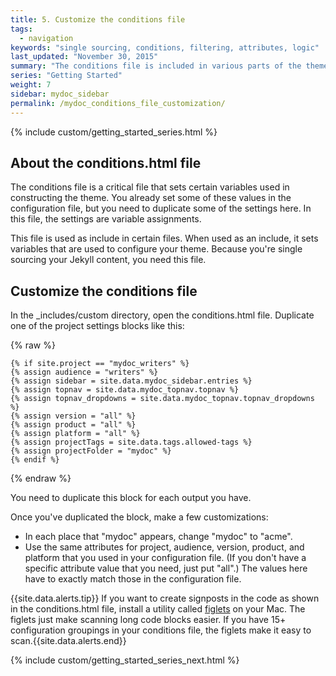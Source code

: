 ```yaml
---
title: 5. Customize the conditions file
tags: 
  - navigation
keywords: "single sourcing, conditions, filtering, attributes, logic"
last_updated: "November 30, 2015"
summary: "The conditions file is included in various parts of the theme. Its purpose is to set attributes as variables that affect how the theme is constructed. The settings in this file are essential for single sourcing."
series: "Getting Started"
weight: 7
sidebar: mydoc_sidebar
permalink: /mydoc_conditions_file_customization/
---
```


{% include custom/getting_started_series.html %}

## About the conditions.html file
The conditions file is a critical file that sets certain variables used in constructing the theme. You already set some of these values in the configuration file, but you need to duplicate some of the settings here. In this file, the settings are variable assignments.

This file is used as include in certain files. When used as an include, it sets variables that are used to configure your theme. Because you're single sourcing your Jekyll content, you need this file.

## Customize the conditions file

In the \_includes/custom directory, open the conditions.html file. Duplicate one of the project settings blocks like this:

{% raw %}
```
{% if site.project == "mydoc_writers" %}
{% assign audience = "writers" %}
{% assign sidebar = site.data.mydoc_sidebar.entries %}
{% assign topnav = site.data.mydoc_topnav.topnav %}
{% assign topnav_dropdowns = site.data.mydoc_topnav.topnav_dropdowns %}
{% assign version = "all" %}
{% assign product = "all" %}
{% assign platform = "all" %}
{% assign projectTags = site.data.tags.allowed-tags %}
{% assign projectFolder = "mydoc" %}
{% endif %}
```
{% endraw %}

You need to duplicate this block for each output you have.

Once you've duplicated the block, make a few customizations:

* In each place that "mydoc" appears, change "mydoc" to "acme". 
* Use the same attributes for project, audience, version, product, and platform that you used in your configuration file. (If you don't have a specific attribute value that you need, just put "all".) The values here have to exactly match those in the configuration file.

{{site.data.alerts.tip}} If you want to create signposts in the code as shown in the conditions.html file, install a utility called [figlets](http://www.figlet.org/) on your Mac. The figlets just make scanning long code blocks easier. If you have 15+ configuration groupings in your conditions file, the figlets make it easy to scan.{{site.data.alerts.end}}

{% include custom/getting_started_series_next.html %}


